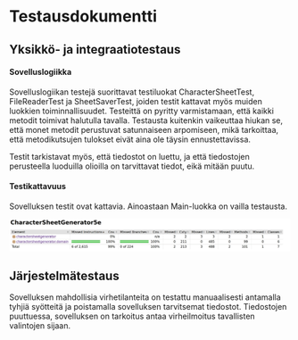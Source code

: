 # Testausdokumentti


## Yksikkö- ja integraatiotestaus
#### Sovelluslogiikka
Sovelluslogiikan testejä suorittavat testiluokat CharacterSheetTest, FileReaderTest ja SheetSaverTest, joiden testit kattavat myös muiden luokkien toiminnallisuudet. Testeittä on pyritty varmistamaan, että kaikki metodit toimivat halutulla tavalla. Testausta kuitenkin vaikeuttaa hiukan se, että monet metodit perustuvat satunnaiseen arpomiseen, mikä tarkoittaa, että metodikutsujen tulokset eivät aina ole täysin ennustettavissa.

Testit tarkistavat myös, että tiedostot on luettu, ja että tiedostojen perusteella luoduilla olioilla on tarvittavat tiedot, eikä mitään puutu.

#### Testikattavuus
Sovelluksen testit ovat kattavia. Ainoastaan Main-luokka on vailla testausta.

<img src="https://github.com/anninmal/ot-harjoitustyo/blob/master/dokumentaatio/kuvat/testikattavuus.png">

## Järjestelmätestaus
Sovelluksen mahdollisia virhetilanteita on testattu manuaalisesti antamalla tyhjiä syötteitä ja poistamalla sovelluksen tarvitsemat tiedostot. Tiedostojen puuttuessa, sovelluksen on tarkoitus antaa virheilmoitus tavallisten valintojen sijaan.

